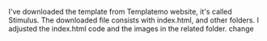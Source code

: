 I've downloaded the template from Templatemo website, it's called Stimulus.
The downloaded file consists with index.html, and other folders.
I adjusted the index.html code and the images in the related folder.
change
